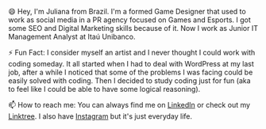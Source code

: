😄 Hey, I'm Juliana from Brazil. I'm a formed Game Designer that used to work as social media in a PR agency focused on Games and Esports. I got some SEO and Digital Marketing skills because of it. Now I work as Junior IT Management Analyst at Itaú Unibanco.

⚡ Fun Fact: 
I consider myself an artist and I never thought I could work with coding someday. It all started when I had to deal with WordPress at my last job, after a while I noticed that some of the problems I was facing could be easily solved with coding. Then I decided to study coding just for fun (aka to feel like I could be able to have some logical reasoning).

📫 How to reach me: You can always find me on [LinkedIn](https://www.linkedin.com/in/julianasalafia/) or check out my [Linktree](https://linktr.ee/juliana.salafia). I also have [Instagram](https://instagram.com/w13gehts) but it's just everyday life.
